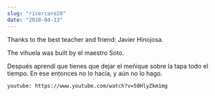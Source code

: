 ```yaml
---
slug: "ricercare28"
date: "2010-04-13"
---     
```

Thanks to the best teacher and friend: Javier Hinojosa.

The vihuela was built by el maestro Soto.

Después aprendí que tienes que dejar el meñique sobre la tapa todo el tiempo. En ese entonces no lo hacía, y aún no lo hago.

`youtube: https://www.youtube.com/watch?v=50HlyZkm1mg`